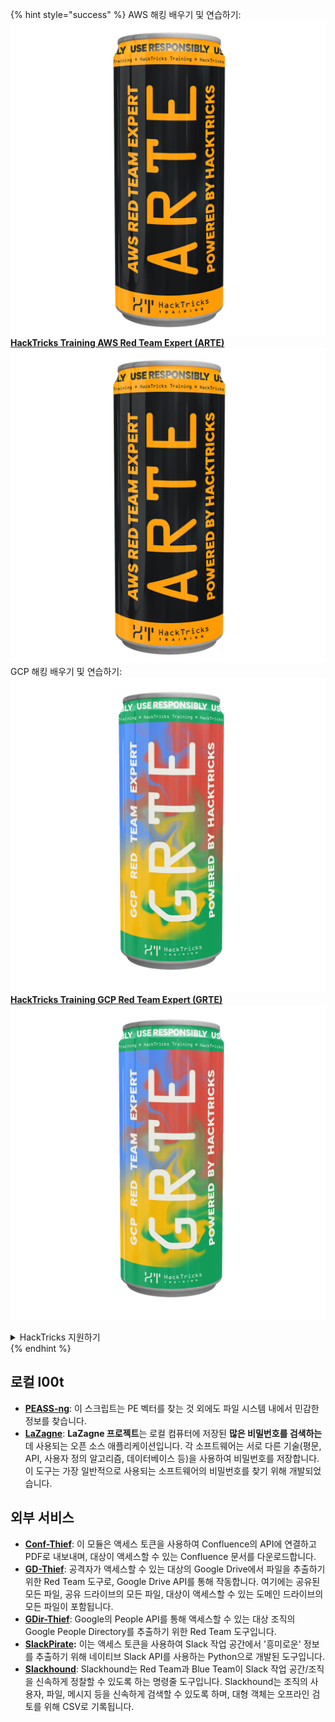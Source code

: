 {% hint style="success" %}
AWS 해킹 배우기 및 연습하기:<img src="/.gitbook/assets/arte.png" alt="" data-size="line">[**HackTricks Training AWS Red Team Expert (ARTE)**](https://training.hacktricks.xyz/courses/arte)<img src="/.gitbook/assets/arte.png" alt="" data-size="line">\
GCP 해킹 배우기 및 연습하기: <img src="/.gitbook/assets/grte.png" alt="" data-size="line">[**HackTricks Training GCP Red Team Expert (GRTE)**<img src="/.gitbook/assets/grte.png" alt="" data-size="line">](https://training.hacktricks.xyz/courses/grte)

<details>

<summary>HackTricks 지원하기</summary>

* [**구독 계획**](https://github.com/sponsors/carlospolop) 확인하기!
* **💬 [**Discord 그룹**](https://discord.gg/hRep4RUj7f) 또는 [**텔레그램 그룹**](https://t.me/peass)에 참여하거나 **Twitter** 🐦 [**@hacktricks\_live**](https://twitter.com/hacktricks\_live)**를 팔로우하세요.**
* **[**HackTricks**](https://github.com/carlospolop/hacktricks) 및 [**HackTricks Cloud**](https://github.com/carlospolop/hacktricks-cloud) 깃허브 리포지토리에 PR을 제출하여 해킹 트릭을 공유하세요.**

</details>
{% endhint %}


## **로컬 l00t**

* [**PEASS-ng**](https://github.com/carlospolop/PEASS-ng): 이 스크립트는 PE 벡터를 찾는 것 외에도 파일 시스템 내에서 민감한 정보를 찾습니다.
* [**LaZagne**](https://github.com/AlessandroZ/LaZagne): **LaZagne 프로젝트**는 로컬 컴퓨터에 저장된 **많은 비밀번호를 검색하는** 데 사용되는 오픈 소스 애플리케이션입니다. 각 소프트웨어는 서로 다른 기술(평문, API, 사용자 정의 알고리즘, 데이터베이스 등)을 사용하여 비밀번호를 저장합니다. 이 도구는 가장 일반적으로 사용되는 소프트웨어의 비밀번호를 찾기 위해 개발되었습니다.

## **외부 서비스**

* [**Conf-Thief**](https://github.com/antman1p/Conf-Thief): 이 모듈은 액세스 토큰을 사용하여 Confluence의 API에 연결하고 PDF로 내보내며, 대상이 액세스할 수 있는 Confluence 문서를 다운로드합니다.
* [**GD-Thief**](https://github.com/antman1p/GD-Thief): 공격자가 액세스할 수 있는 대상의 Google Drive에서 파일을 추출하기 위한 Red Team 도구로, Google Drive API를 통해 작동합니다. 여기에는 공유된 모든 파일, 공유 드라이브의 모든 파일, 대상이 액세스할 수 있는 도메인 드라이브의 모든 파일이 포함됩니다.
* [**GDir-Thief**](https://github.com/antman1p/GDir-Thief): Google의 People API를 통해 액세스할 수 있는 대상 조직의 Google People Directory를 추출하기 위한 Red Team 도구입니다.
* [**SlackPirate**](https://github.com/emtunc/SlackPirate)**:** 이는 액세스 토큰을 사용하여 Slack 작업 공간에서 '흥미로운' 정보를 추출하기 위해 네이티브 Slack API를 사용하는 Python으로 개발된 도구입니다.
*   [**Slackhound**](https://github.com/BojackThePillager/Slackhound): Slackhound는 Red Team과 Blue Team이 Slack 작업 공간/조직을 신속하게 정찰할 수 있도록 하는 명령줄 도구입니다. Slackhound는 조직의 사용자, 파일, 메시지 등을 신속하게 검색할 수 있도록 하며, 대형 객체는 오프라인 검토를 위해 CSV로 기록됩니다.
